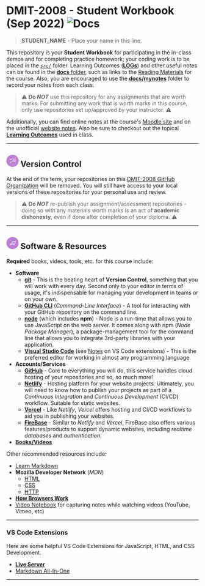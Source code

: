 # DMIT-2008 - **Student Workbook** (Sep 2022) ![Docs](https://img.shields.io/badge/Documentation%20Status-%7E10%25%20Minimal%20Outline-lightgrey?logo=Read%20the%20Docs)

> **STUDENT_NAME** - Place your name in this line.

This repository is your **Student Workbook** for participating in the in-class demos and for completing practice homework; your coding work is to be placed in the [*`src/`*](./src/ReadMe.md) folder. Learning Outcomes ([**LOGs**](./docs/logs/ReadMe.md)) and other useful notes can be found in the [**docs** folder](./docs), such as links to the [Reading Materials](./docs/Readings.md) for the course. Also, you are encouraged to use the [**docs/mynotes**](./docs/mynotes/ReadMe.md) folder to record your notes from each class.

> :warning: **Do *NOT*** use this repository for any assignments that are worth marks. For submitting any work that is worth marks in this course, only use repositories set up/approved by your instructor. :warning:

Additionally, you can find online notes at the course's [Moodle site](https://moodle.nait.ca) and on the unofficial [website notes](https://DMIT-2008.github.io). Also be sure to checkout out the topical [**Learning Outcomes**](https://DMIT-2008.github.io/LOGs.html) used in class.

----

## ![Version Control](./docs/images/tasks.png) Version Control

At the end of the term, your repositories on this [DMIT-2008 GitHub Organization](https://github.com/DMIT-2008) will be removed. You will still have access to your local versions of these repositories for your personal use and review.

> :warning: **Do *NOT*** re-publish your assignment/assessment repositories - doing so with any materials worth marks is an act of **academic dishonesty**, even if done after completion of your diploma. :warning:

----

## ![Software et.al.](./docs/images/code.png) Software & Resources

**Required** books, videos, tools, etc. for this course include:

- **Software**
  - [**git**](https://git-scm.com/downloads) - This is the beating heart of **Version Control**, something that you will work with every day. Second only to your editor in terms of usage, it's indispensable for managing your development in teams or on your own.
  - [**GitHub CLI**](https://cli.github.com/) (*Command-Line Interface*) - A tool for interacting with your GitHub repository on the command line.
  - [**node**](https://nodejs.org/en/download/) (which includes **npm**) - Node is a run-time that allows you to use JavaScript on the web server. It comes along with npm (*Node Package Manager*), a package-management tool for the command line that allows you to integrate 3rd-party libraries with your application.
  - [**Visual Studio Code**](https://code.visualstudio.com) (see [Notes](#vs-code-extensions) on VS Code extensions) - This is the preferred editor for working in almost any programming language.
- **Accounts/Services**
  - [**GitHub**](https://github.com) - Core to everything you will do, this service handles cloud hosting of your repositories and so, so much more!
  - [**Netlify**](https://www.netlify.com/) - Hosting platform for your website projects. Ultimately, you will need to know how to publish your projects as part of a *Continuous Integration* and *Continuous Development* (CI/CD) workflow. Suitable for static websites.
  - [**Vercel**](https://vercel.com/) - Like *Netlify*, *Vercel* offers hosting and CI/CD workflows to aid you in publishing your websites.
  - [**FireBase**](https://firebase.google.com/) - Similar to *Netlify* and *Vercel*, FireBase also offers various features/products to support dynamic websites, including *realtime databases* and *authentication*.
- [**Books/Videos**](./docs/Readings.md)

Other recommended resources include:

- [Learn Markdown](https://commonmark.org/help/)
- **Mozilla Developer Network** (*MDN*)
  - [HTML](https://developer.mozilla.org/en-US/docs/Web/HTML)
  - [CSS](https://developer.mozilla.org/en-US/docs/Web/CSS)
  - [HTTP](https://developer.mozilla.org/en-US/docs/Web/HTTP)
- [**How Browsers Work**](https://web.dev/howbrowserswork/)
- [Video Notebook](https://www.videonotebook.com/) for capturing notes while watching videos (YouTube, Vimeo, etc)

----

### VS Code Extensions

Here are some helpful VS Code Extensions for JavaScript, HTML, and CSS Development.

- [**Live Server**](https://marketplace.visualstudio.com/items?itemName=ritwickdey.LiveServer)
- [Markdown All-In-One](https://marketplace.visualstudio.com/items?itemName=yzhang.markdown-all-in-one)

----
